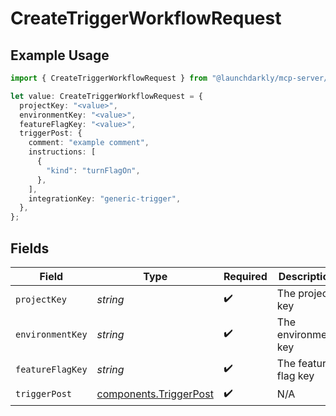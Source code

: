 # CreateTriggerWorkflowRequest

## Example Usage

```typescript
import { CreateTriggerWorkflowRequest } from "@launchdarkly/mcp-server/models/operations";

let value: CreateTriggerWorkflowRequest = {
  projectKey: "<value>",
  environmentKey: "<value>",
  featureFlagKey: "<value>",
  triggerPost: {
    comment: "example comment",
    instructions: [
      {
        "kind": "turnFlagOn",
      },
    ],
    integrationKey: "generic-trigger",
  },
};
```

## Fields

| Field                                                            | Type                                                             | Required                                                         | Description                                                      |
| ---------------------------------------------------------------- | ---------------------------------------------------------------- | ---------------------------------------------------------------- | ---------------------------------------------------------------- |
| `projectKey`                                                     | *string*                                                         | :heavy_check_mark:                                               | The project key                                                  |
| `environmentKey`                                                 | *string*                                                         | :heavy_check_mark:                                               | The environment key                                              |
| `featureFlagKey`                                                 | *string*                                                         | :heavy_check_mark:                                               | The feature flag key                                             |
| `triggerPost`                                                    | [components.TriggerPost](../../models/components/triggerpost.md) | :heavy_check_mark:                                               | N/A                                                              |